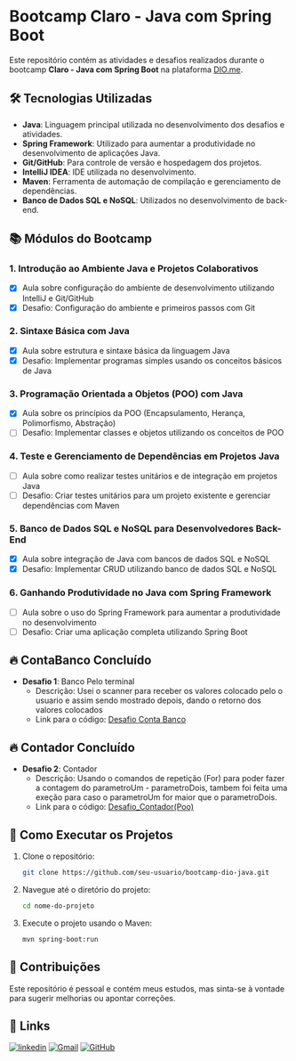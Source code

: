 # Bootcamp Claro - Java com Spring Boot

Este repositório contém as atividades e desafios realizados durante o bootcamp **Claro - Java com Spring Boot** na plataforma [DIO.me](https://www.dio.me/).

## 🛠 Tecnologias Utilizadas

- **Java**: Linguagem principal utilizada no desenvolvimento dos desafios e atividades.
- **Spring Framework**: Utilizado para aumentar a produtividade no desenvolvimento de aplicações Java.
- **Git/GitHub**: Para controle de versão e hospedagem dos projetos.
- **IntelliJ IDEA**: IDE utilizada no desenvolvimento.
- **Maven**: Ferramenta de automação de compilação e gerenciamento de dependências.
- **Banco de Dados SQL e NoSQL**: Utilizados no desenvolvimento de back-end.

## 📚 Módulos do Bootcamp

### 1. Introdução ao Ambiente Java e Projetos Colaborativos
- [x] Aula sobre configuração do ambiente de desenvolvimento utilizando IntelliJ e Git/GitHub
- [x] Desafio: Configuração do ambiente e primeiros passos com Git

### 2. Sintaxe Básica com Java
- [x] Aula sobre estrutura e sintaxe básica da linguagem Java
- [x] Desafio: Implementar programas simples usando os conceitos básicos de Java

### 3. Programação Orientada a Objetos (POO) com Java
- [x] Aula sobre os princípios da POO (Encapsulamento, Herança, Polimorfismo, Abstração)
- [ ] Desafio: Implementar classes e objetos utilizando os conceitos de POO

### 4. Teste e Gerenciamento de Dependências em Projetos Java
- [ ] Aula sobre como realizar testes unitários e de integração em projetos Java
- [ ] Desafio: Criar testes unitários para um projeto existente e gerenciar dependências com Maven

### 5. Banco de Dados SQL e NoSQL para Desenvolvedores Back-End
- [X] Aula sobre integração de Java com bancos de dados SQL e NoSQL
- [X] Desafio: Implementar CRUD utilizando banco de dados SQL e NoSQL

### 6. Ganhando Produtividade no Java com Spring Framework
- [ ] Aula sobre o uso do Spring Framework para aumentar a produtividade no desenvolvimento
- [ ] Desafio: Criar uma aplicação completa utilizando Spring Boot

## 🔥 ContaBanco Concluído

- **Desafio 1**: Banco Pelo terminal
    - Descrição: Usei o scanner para receber os valores colocado pelo o usuario e assim sendo mostrado depois, dando o retorno dos valores colocados
    - Link para o código: [Desafio Conta Banco](./src/ContaBanco/ContaTerminal.java)
  
## 🔥 Contador Concluído

- **Desafio 2**: Contador
    - Descrição: Usando o comandos de repetição (For) para poder fazer a contagem do parametroUm - parametroDois, tambem foi feita uma exeção para caso o parametroUm for maior que o parametroDois.
    - Link para o código: [Desafio_Contador(Poo)](./src/Contador)


## 🚀 Como Executar os Projetos

1. Clone o repositório:
   ```bash
   git clone https://github.com/seu-usuario/bootcamp-dio-java.git
    ```
2. Navegue até o diretório do projeto:
    ```bash
   cd nome-do-projeto
    ```
3. Execute o projeto usando o Maven:
    ```bash
    mvn spring-boot:run
    ```
## 🤝 Contribuições
Este repositório é pessoal e contém meus estudos, mas sinta-se à vontade para sugerir melhorias ou apontar correções.

## 🔗 Links

[![linkedin](https://img.shields.io/badge/linkedin-0A66C2?style=for-the-badge&logo=linkedin&logoColor=white)](https://www.linkedin.com/in/thiago-ribeiro-139727260/)
[![Gmail](https://img.shields.io/badge/Gmail-D14836?style=for-the-badge&logo=gmail&logoColor=white)](mailto:thiagoralmeida23@gmail.com)
[![GitHub](https://img.shields.io/badge/github-181717?style=for-the-badge&logo=github&logoColor=white)](https://github.com/ThiagoRAlmeida2)
